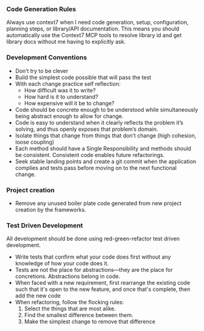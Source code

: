 ### Code Generation Rules
Always use context7 when I need code generation, setup, configuration, planning steps, or library/API documentation. This means you should automatically use the Context7 MCP tools to resolve library id and get library docs without me having to explicitly ask.

### Development Conventions

* Don’t try to be clever
* Build the simplest code possible that will pass the test
* With each change practice self reflection:
    - How difficult was it to write?
    - How hard is it to understand?
    - How expensive will it be to change?
* Code should be concrete enough to be understood while simultaneously being abstract enough to	allow for change.
* Code is easy to understand when it clearly reflects the problem it’s solving, and thus openly	exposes that problem’s domain.
* Isolate things that change from things that don’t change (high cohesion, loose coupling)
* Each method should have a Single Responsibility and methods should be consistent. Consistent code enables future refactorings.
* Seek stable landing points and create a git commit when the application complies and tests pass before moving on to the next functional change.

### Project creation
* Remove any unused boiler plate code generated from new project creation by the frameworks.

### Test Driven Development

All development should be done using red-green-refactor test driven development. 

* Write tests that confirm what your code does first without any knowledge of how your code does it.
* Tests are not the place for abstractions—they are the place for concretions. Abstractions belong in code.
* When faced with a new requirement, first rearrange the existing code such that it's open to the new feature, and once that's complete, then add the new code
* When refactoring, follow the flocking rules: 
    1. Select the things that are most alike.
    2. Find the smallest difference between them.
    3. Make the simplest change to remove that difference
